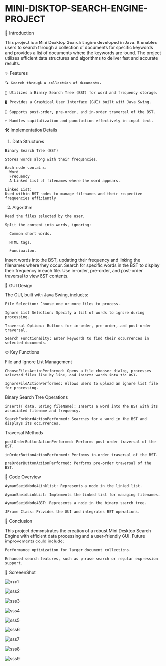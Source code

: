# MINI-DISKTOP-SEARCH-ENGINE-PROJECT

📖 Introduction

This project is a Mini Desktop Search Engine developed in Java. It enables users to search through a collection of documents for specific keywords and provides a list of documents where the keywords are found. The project utilizes efficient data structures and algorithms to deliver fast and accurate results.

✨ Features

    🔍 Search through a collection of documents.

    🌳 Utilizes a Binary Search Tree (BST) for word and frequency storage.

    🖥️ Provides a Graphical User Interface (GUI) built with Java Swing.

    🔄 Supports post-order, pre-order, and in-order traversal of the BST.

    ✂️ Handles capitalization and punctuation effectively in input text.


🛠️ Implementation Details

  1. Data Structures
     
    Binary Search Tree (BST)
    
    Stores words along with their frequencies.
    
    Each node contains:
      Word
      Frequency
      A Linked List of filenames where the word appears.

    Linked List:
    Used within BST nodes to manage filenames and their respective frequencies efficiently
    
  2. Algorithm
     
    Read the files selected by the user.
  
    Split the content into words, ignoring:
  
      Common short words.
    
      HTML tags.
    
      Punctuation.
    
  Insert words into the BST, updating their frequency and linking the filenames where they occur.
  Search for specific words in the BST to display their frequency in each file.
  Use in-order, pre-order, and post-order traversal to view BST contents.

🎨 GUI Design

  The GUI, built with Java Swing, includes:

    File Selection: Choose one or more files to process.
  
    Ignore List Selection: Specify a list of words to ignore during processing.
  
    Traversal Options: Buttons for in-order, pre-order, and post-order traversal.
  
    Search Functionality: Enter keywords to find their occurrences in selected documents.

⚙️ Key Functions

  File and Ignore List Management

    ChooseFilesActionPerformed: Opens a file chooser dialog, processes selected files line by line, and inserts words into the BST.

    IgnoreFileActionPerformed: Allows users to upload an ignore list file for processing.

  Binary Search Tree Operations

    insert(T data, String fileName): Inserts a word into the BST with its associated filename and frequency.

    SearchForWordActionPerformed: Searches for a word in the BST and displays its occurrences.

  Traversal Methods

    postOrderButtonActionPerformed: Performs post-order traversal of the BST.

    inOrderButtonActionPerformed: Performs in-order traversal of the BST.

    preOrderButtonActionPerformed: Performs pre-order traversal of the BST.

📂 Code Overview

    AymanSaeidNode4Linklist: Represents a node in the linked list.

    AymanSaeidLinkList: Implements the linked list for managing filenames.

    AymanSaeidNode4BST: Represents a node in the binary search tree.

    JFrame Class: Provides the GUI and integrates BST operations.

🏁 Conclusion

  This project demonstrates the creation of a robust Mini Desktop Search Engine with efficient data processing and a user-friendly GUI. Future improvements could include:
  
    Performance optimization for larger document collections.
    
    Enhanced search features, such as phrase search or regular expression support.

📂 ScreeenShot

![sss1](https://github.com/user-attachments/assets/cb3e6a9d-7c28-4dba-866f-2709046bb4a8)

![sss2](https://github.com/user-attachments/assets/4ded0c60-99e4-4ebf-bd8b-8fb7f1332d07)

![sss3](https://github.com/user-attachments/assets/6e28a48d-0843-4503-9755-9e9af2568be9)

![sss4](https://github.com/user-attachments/assets/157b1019-cd34-4da0-82f4-5cb23de573e1)

![sss5](https://github.com/user-attachments/assets/8eb969ba-7681-435c-bfd0-e0ad02978fff)

![sss6](https://github.com/user-attachments/assets/ac12a110-6d3e-48d0-8abf-7a9605ae0592)

![sss7](https://github.com/user-attachments/assets/0b040c1d-aa77-4dfa-a379-3c144f704f12)

![sss8](https://github.com/user-attachments/assets/a206a46c-7ed8-49a7-90ee-05ef321f7401)

![sss9](https://github.com/user-attachments/assets/2c8abc41-923a-47c9-a7ea-ef6c599c9982)



